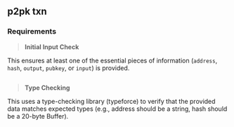 ## p2pk txn

### Requirements

> **Initial Input Check**
 
This ensures at least one of the essential pieces of information (`address`, `hash`, `output`, `pubkey`, or `input`) is provided.

```python

```

> **Type Checking**

This uses a type-checking library (typeforce) to verify that the provided data matches expected types (e.g., address should be a string, hash should be a 20-byte Buffer).

```python

```
